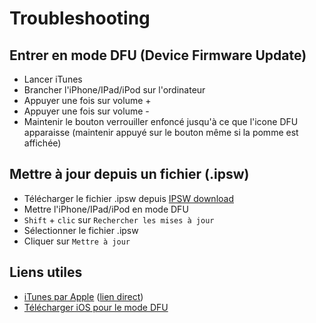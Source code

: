 # Troubleshooting

## Entrer en mode DFU (Device Firmware Update)
- Lancer iTunes 
- Brancher l'iPhone/IPad/iPod sur l'ordinateur 
- Appuyer une fois sur volume +
- Appuyer une fois sur volume -
- Maintenir le bouton verrouiller enfoncé jusqu'à ce que l'icone DFU apparaisse (maintenir appuyé sur le bouton même si la pomme est affichée) 

## Mettre à jour depuis un fichier (.ipsw)
- Télécharger le fichier .ipsw depuis [IPSW download](https://ipsw.me/)
- Mettre l'iPhone/IPad/iPod en mode DFU
- `Shift` + `clic` sur `Rechercher les mises à jour`
- Sélectionner le fichier .ipsw
- Cliquer sur `Mettre à jour`


## Liens utiles
- [iTunes par Apple](https://support.apple.com/fr-fr/HT210384) ([lien direct](https://secure-appldnld.apple.com/itunes12/001-97787-20210421-F0E5A3C2-A2C9-11EB-A40B-A128318AD179/iTunes64Setup.exe))
- [Télécharger iOS pour le mode DFU](https://ipsw.me/)